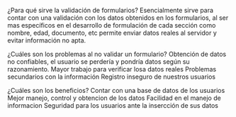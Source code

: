 ¿Para qué sirve la validación de formularios?
   Esencialmente sirve para contar con una validación con los datos obtenidos en los formularios, al ser mas específicos en el desarrollo de formulación de cada sección como nombre, edad, documento, etc permite enviar datos reales al servidor y evitar información no apta. 

¿Cuáles son los problemas al no validar un formulario?
   Obtención de datos no confiables, el usuario se perdería y pondría datos según su razonamiento.
   Mayor trabajo para verificar losa datos reales
   Problemas secundarios con la información 
   Registro inseguro de nuestros usuarios
   
¿Cuáles son los beneficios?
   Contar con una base de datos de los usuarios 
   Mejor manejo, control y obtencion de los datos
   Facilidad en el manejo de informacion
   Seguridad para los usuarios ante la insercción de sus datos
